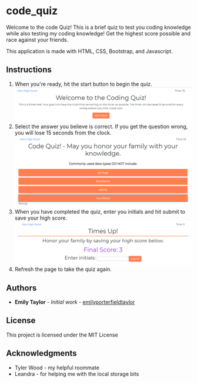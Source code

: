 # code_quiz

Welcome to the code Quiz! This is a brief quiz to test you coding knowledge while also testing my coding knowledge! Get the highest score possible and race against your friends. 

This application is made with HTML, CSS, Bootstrap, and Javascript. 

## Instructions
1. When you're ready, hit the start button to begin the quiz.
![alt text](images/start.png "start")
2. Select the answer you believe is correct. If you get the question wrong, you will lose 15 seconds from the clock. 
![alt text](images/quiz.png "start")
3. When you have completed the quiz, enter you initials and hit submit to save your high score. 
![alt text](images/initials.png "start")
4. Refresh the page to take the quiz again.

## Authors

* **Emily Taylor** - *Initial work* - [emilyporterfieldtaylor](https://github.com/emilyporterfieldtaylor)

## License

This project is licensed under the MIT License 

## Acknowledgments

* Tyler Wood - my helpful roommate
* Leandra - for helping me with the local storage bits
